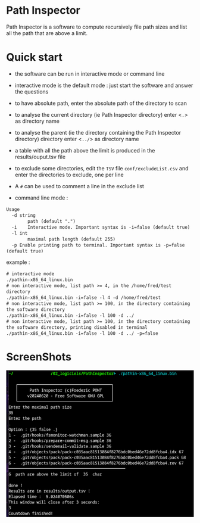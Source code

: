 

#  Path Inspector
Path Inspector is a software to compute recursively file path sizes and list all the path that are above a limit.


# Quick start
- the software can be run in interactive mode or command line
- interactive mode is the default mode : just start the software and answer the questions
- to have absolute path, enter the absolute path of the directory to scan
- to analyse the current directory (ie Path Inspector directory) enter <```.```> as directory name
- to analyse the parent (ie the directory containing the Path Inspector directory) directory enter <```../```> as directory name
- a table with all the path above the limit is produced in the results/ouput.tsv file
- to exclude some directories, edit the ```TSV``` file ```conf/excludeList.csv``` and enter the directories to exclude, one per line
- A ```#``` can be used to comment a line in the exclude list

- command line mode :
```
Usage 
  -d string
        path (default ".")
  -i    Interactive mode. Important syntax is -i=false (default true)
  -l int
        maximal path length (default 255)
  -p Enable printing path to terminal. Important syntax is -p=false (default true)
```

example : 

```
# interactive mode
./pathin-x86_64_linux.bin
# non interactive mode, list path >= 4, in the /home/fred/test directory
./pathin-x86_64_linux.bin -i=false -l 4 -d /home/fred/test
# non interactive mode, list path >= 100, in the directory containing the software directory
./pathin-x86_64_linux.bin -i=false -l 100 -d ../
# non interactive mode, list path >= 100, in the directory containing the software directory, printing disabled in terminal
./pathin-x86_64_linux.bin -i=false -l 100 -d ../ -p=false 
```

# ScreenShots
![CLI](src/images/screenshot.png)
